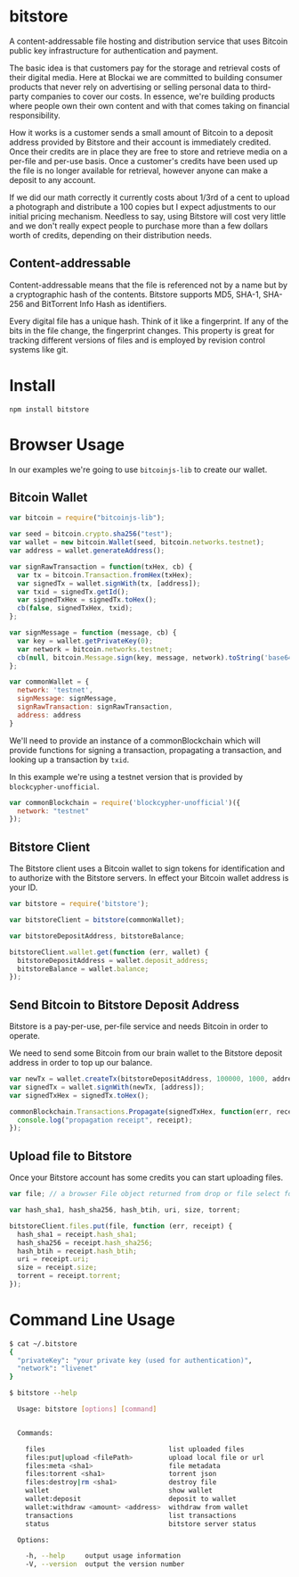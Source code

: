 # bitstore

A content-addressable file hosting and distribution service that uses Bitcoin public key infrastructure for authentication and payment.

The basic idea is that customers pay for the storage and retrieval costs of their digital media. Here at Blockai we are committed to building consumer products that never rely on advertising or selling personal data to third-party companies to cover our costs. In essence, we're building products where people own their own content and with that comes taking on financial responsibility.

How it works is a customer sends a small amount of Bitcoin to a deposit address provided by Bitstore and their account is immediately credited. Once their credits are in place they are free to store and retrieve media on a per-file and per-use basis. Once a customer's credits have been used up the file is no longer available for retrieval, however anyone can make a deposit to any account.

If we did our math correctly it currently costs about 1/3rd of a cent to upload a photograph and distribute a 100 copies but I expect adjustments to our initial pricing mechanism. Needless to say, using Bitstore will cost very little and we don't really expect people to purchase more than a few dollars worth of credits, depending on their distribution needs.

## Content-addressable

Content-addressable means that the file is referenced not by a name but by a cryptographic hash of the contents. Bitstore supports MD5, SHA-1, SHA-256 and BitTorrent Info Hash as identifiers.

Every digital file has a unique hash. Think of it like a fingerprint. If any of the bits in the file change, the fingerprint changes. This property is great for tracking different versions of files and is employed by revision control systems like git.

# Install

`npm install bitstore`

# Browser Usage

In our examples we're going to use `bitcoinjs-lib` to create our wallet.

## Bitcoin Wallet

```javascript
var bitcoin = require("bitcoinjs-lib");

var seed = bitcoin.crypto.sha256("test");
var wallet = new bitcoin.Wallet(seed, bitcoin.networks.testnet);
var address = wallet.generateAddress();

var signRawTransaction = function(txHex, cb) {
  var tx = bitcoin.Transaction.fromHex(txHex);
  var signedTx = wallet.signWith(tx, [address]);
  var txid = signedTx.getId();
  var signedTxHex = signedTx.toHex();
  cb(false, signedTxHex, txid);
};

var signMessage = function (message, cb) {
  var key = wallet.getPrivateKey(0);
  var network = bitcoin.networks.testnet;
  cb(null, bitcoin.Message.sign(key, message, network).toString('base64'));
};

var commonWallet = {
  network: 'testnet',
  signMessage: signMessage,
  signRawTransaction: signRawTransaction,
  address: address
}
```

We'll need to provide an instance of a commonBlockchain which will provide functions for signing a transaction, propagating a transaction, and looking up a transaction by `txid`.

In this example we're using a testnet version that is provided by `blockcypher-unofficial`.

```javascript
var commonBlockchain = require('blockcypher-unofficial')({
  network: "testnet"
});
```

## Bitstore Client

The Bitstore client uses a Bitcoin wallet to sign tokens for identification and to authorize with the Bitstore servers. In effect your Bitcoin wallet address is your ID.

```javascript
var bitstore = require('bitstore');

var bitstoreClient = bitstore(commonWallet);

var bitstoreDepositAddress, bitstoreBalance;

bitstoreClient.wallet.get(function (err, wallet) {
  bitstoreDepositAddress = wallet.deposit_address;
  bitstoreBalance = wallet.balance;
});
```

## Send Bitcoin to Bitstore Deposit Address

Bitstore is a pay-per-use, per-file service and needs Bitcoin in order to operate.

We need to send some Bitcoin from our brain wallet to the Bitstore deposit address in order to top up our balance.

```javascript
var newTx = wallet.createTx(bitstoreDepositAddress, 100000, 1000, address);
var signedTx = wallet.signWith(newTx, [address]);
var signedTxHex = signedTx.toHex();

commonBlockchain.Transactions.Propagate(signedTxHex, function(err, receipt) {
  console.log("propagation receipt", receipt);
});

```

## Upload file to Bitstore

Once your Bitstore account has some credits you can start uploading files.

```javascript
var file; // a browser File object returned from drop or file select form

var hash_sha1, hash_sha256, hash_btih, uri, size, torrent;

bitstoreClient.files.put(file, function (err, receipt) {
  hash_sha1 = receipt.hash_sha1;
  hash_sha256 = receipt.hash_sha256;
  hash_btih = receipt.hash_btih;
  uri = receipt.uri;
  size = receipt.size;
  torrent = receipt.torrent;
});
```

# Command Line Usage

```bash
$ cat ~/.bitstore
{
  "privateKey": "your private key (used for authentication)",
  "network": "livenet"
}

$ bitstore --help

  Usage: bitstore [options] [command]


  Commands:

    files                               list uploaded files
    files:put|upload <filePath>         upload local file or url
    files:meta <sha1>                   file metadata
    files:torrent <sha1>                torrent json
    files:destroy|rm <sha1>             destroy file
    wallet                              show wallet
    wallet:deposit                      deposit to wallet
    wallet:withdraw <amount> <address>  withdraw from wallet
    transactions                        list transactions
    status                              bitstore server status

  Options:

    -h, --help     output usage information
    -V, --version  output the version number
```
